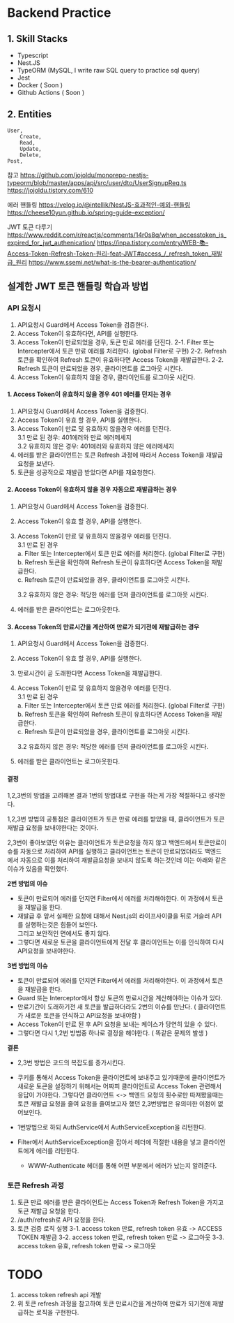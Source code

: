 # Backend Practice

## 1. Skill Stacks

- Typescript
- Nest.JS
- TypeORM (MySQL, I write raw SQL query to practice sql query)
- Jest
- Docker ( Soon )
- Github Actions ( Soon )

## 2. Entities

    User,
        Create,
        Read,
        Update,
        Delete,
    Post,

참고
https://github.com/jojoldu/monorepo-nestjs-typeorm/blob/master/apps/api/src/user/dto/UserSignupReq.ts
https://jojoldu.tistory.com/610

에러 핸들링
https://velog.io/@intellik/NestJS-효과적인-예외-핸들링
https://cheese10yun.github.io/spring-guide-exception/

JWT 토큰 다루기
https://www.reddit.com/r/reactjs/comments/14r0s8q/when_accesstoken_is_expired_for_jwt_authenication/
https://inpa.tistory.com/entry/WEB-📚-Access-Token-Refresh-Token-원리-feat-JWT#access_/_refresh_token_재발급_원리
https://www.ssemi.net/what-is-the-bearer-authentication/

## 설계한 JWT 토큰 핸들링 학습과 방법

### API 요청시

1. API요청시 Guard에서 Access Token을 검증한다.
2. Access Token이 유효하다면, API를 실행한다.
3. Access Token이 만료되었을 경우, 토큰 만료 에러를 던진다.
   2-1. Filter 또는 Intercepter에서 토큰 만료 에러를 처리한다. (global Filter로 구현)
   2-2. Refresh 토큰을 확인하여 Refresh 토큰이 유효하다면 Access Token을 재발급한다.
   2-2. Refresh 토큰이 만료되었을 경우, 클라이언트를 로그아웃 시킨다.
4. Access Token이 유효하지 않을 경우, 클라이언트를 로그아웃 시킨다.

#### 1. Access Token이 유효하지 않을 경우 401 에러를 던지는 경우

1. API요청시 Guard에서 Access Token을 검증한다.
2. Access Token이 유효 할 경우, API를 실행한다.
3. Access Token이 만료 및 유효하지 않을경우 에러를 던진다.  
   3.1 만료 된 경우: 401에러와 만료 에러메세지  
   3.2 유효하지 않은 경우: 401에러와 유효하지 않은 에러메세지
4. 에러를 받은 클라이언트는 토큰 Refresh 과정에 따라서 Access Token을 재발급 요청을 보낸다.
5. 토큰을 성공적으로 재발급 받았다면 API를 재요청한다.

#### 2. Access Token이 유효하지 않을 경우 자동으로 재발급하는 경우

1. API요청시 Guard에서 Access Token을 검증한다.
2. Access Token이 유효 할 경우, API를 실행한다.
3. Access Token이 만료 및 유효하지 않을경우 에러를 던진다.  
   3.1 만료 된 경우  
   a. Filter 또는 Intercepter에서 토큰 만료 에러를 처리한다. (global Filter로 구현)  
    b. Refresh 토큰을 확인하여 Refresh 토큰이 유효하다면 Access Token을 재발급한다.  
    c. Refresh 토큰이 만료되었을 경우, 클라이언트를 로그아웃 시킨다.

   3.2 유효하지 않은 경우: 적당한 에러를 던져 클라이언트를 로그아웃 시킨다.

4. 에러를 받은 클라이언트는 로그아웃한다.

#### 3. Access Token의 만료시간을 계산하여 만료가 되기전에 재발급하는 경우

1. API요청시 Guard에서 Access Token을 검증한다.
2. Access Token이 유효 할 경우, API를 실행한다.
3. 만료시간이 곧 도래한다면 Access Token을 재발급한다.
4. Access Token이 만료 및 유효하지 않을경우 에러를 던진다.  
   3.1 만료 된 경우  
   a. Filter 또는 Intercepter에서 토큰 만료 에러를 처리한다. (global Filter로 구현)  
    b. Refresh 토큰을 확인하여 Refresh 토큰이 유효하다면 Access Token을 재발급한다.  
    c. Refresh 토큰이 만료되었을 경우, 클라이언트를 로그아웃 시킨다.

   3.2 유효하지 않은 경우: 적당한 에러를 던져 클라이언트를 로그아웃 시킨다.

5. 에러를 받은 클라이언트는 로그아웃한다.

#### 결정

1,2,3번의 방법을 고려해본 결과 1번의 방법대로 구현을 하는게 가장 적절하다고 생각한다.

1,2,3번 방법의 공통점은 클라이언트가 토큰 만료 에러를 받았을 때, 클라이언트가 토큰 재발급 요청을 보내야한다는 것이다.

2,3번이 좋아보였던 이유는 클라이언트가 토큰요청을 하지 않고 백엔드에서 토큰만료이슈를 자동으로 처리하여 API를 실행하고 클라이언트는
토큰이 만료되었더라도 백엔드에서 자동으로 이를 처리하여 재발급요청을 보내지 않도록 하는것인데 이는 아래와 같은 이슈가 있음을 확인했다.

**2번 방법의 이슈**

- 토큰이 만료되어 에러를 던지면 Filter에서 에러를 처리해야한다. 이 과정에서 토큰을 재발급을 한다.
- 재발급 후 앞서 실패한 요청에 대해서 Nest.js의 라이프사이클을 뒤로 거슬러 API를 실행하는것은 힘들어 보인다.  
   그리고 보안적인 면에서도 좋지 않다.
- 그렇다면 새로운 토큰을 클라이언트에게 전달 후 클라이언트는 이를 인식하여 다시 API요청을 보내야한다.

**3번 방법의 이슈**

- 토큰이 만료되어 에러를 던지면 Filter에서 에러를 처리해야한다. 이 과정에서 토큰을 재발급을 한다.
- Guard 또는 Interceptor에서 항상 토큰의 만료시간을 계산해야하는 이슈가 있다.
- 만료기간이 도래하기전 새 토큰을 발급하더라도 2번의 이슈를 만난다. ( 클라이언트가 새로운 토큰을 인식하고 API요청을 보내야함 )
- Access Token이 만료 된 후 API 요청을 보내는 케이스가 당연히 있을 수 있다.
- 그렇다면 다시 1,2번 방법중 하나로 결정을 해야한다. ( 똑같은 문제의 발생 )

**결론**

- 2,3번 방법은 코드의 복잡도를 증가시킨다.
- 쿠키를 통해서 Access Token을 클라이언트에 보내주고 있기때문에 클라이언트가 새로운 토큰을 설정하기 위해서는 어짜피 클라이언트로 Access Token 관련해서 응답이 가야한다. 그렇다면 클라이언트 <-> 백엔드 요청의 횟수로만 따져봤을때는 토큰 재발급 요청을 줄여 요청을 줄여보고자 했던 2,3번방법은 유의미한 이점이 없어보인다.

- 1번방법으로 하되 AuthService에서 AuthServiceException을 리턴한다.
- Filter에서 AuthServiceException을 잡아서 헤더에 적절한 내용을 넣고 클라이언트에게 에러를 리턴한다.
  - WWW-Authenticate 헤더를 통해 어떤 부분에서 에러가 났는지 알려준다.

### 토큰 Refresh 과정

1. 토큰 만료 에러를 받은 클라이언트는 Access Token과 Refresh Token을 가지고 토큰 재발급 요청을 한다.
2. /auth/refresh로 API 요청을 한다.
3. 토큰 검증 로직 실행
   3-1. access token 만료, refresh token 유효 -> ACCESS TOKEN 재발급
   3-2. access token 만료, refresh token 만료 -> 로그아웃
   3-3. access token 유효, refresh token 만료 -> 로그아웃

# TODO

1. access token refresh api 개발
2. 위 토큰 refresh 과정을 참고하여 토큰 만료시간을 계산하여 만료가 되기전에 재발급하는 로직을 구현한다.
